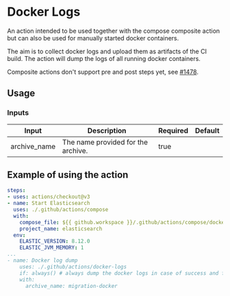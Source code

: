 # Docker Logs

An action intended to be used together with the compose composite action but can also be used for manually started docker containers.

The aim is to collect docker logs and upload them as artifacts of the CI build. The action will dump the logs of all running docker containers.

Composite actions don't support pre and post steps yet, see [#1478](https://github.com/actions/runner/issues/1478).

## Usage

### Inputs

| Input        | Description                        | Required | Default |
| ------------ | ---------------------------------- | -------- | ------- |
| archive_name | The name provided for the archive. | true     |         |

## Example of using the action

```yaml
steps:
- uses: actions/checkout@v3
- name: Start Elasticsearch
  uses: ./.github/actions/compose
  with:
    compose_file: ${{ github.workspace }}/.github/actions/compose/docker-compose.elasticsearch.yml
    project_name: elasticsearch
  env:
    ELASTIC_VERSION: 8.12.0
    ELASTIC_JVM_MEMORY: 1
...
- name: Docker log dump
    uses: ./.github/actions/docker-logs
    if: always() # always dump the docker logs in case of success and failure
    with:
      archive_name: migration-docker
```
